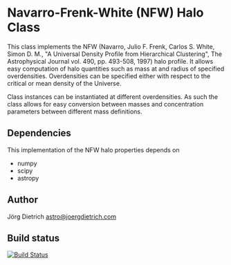 # Navarro-Frenk-White (NFW) Halo Class

This class implements the NFW (Navarro, Julio F.  Frenk, Carlos S.
White, Simon D. M., "A Universal Density Profile from Hierarchical
Clustering", The Astrophysical Journal vol. 490, pp. 493-508, 1997)
halo profile. It allows easy computation of halo quantities such as
mass at and radius of specified overdensities. Overdensities can be
specified either with respect to the critical or mean density of the
Universe.

Class instances can be instantiated at different overdensities. As
such the class allows for easy conversion between masses and
concentration parameters between different mass definitions.

## Dependencies

This implementation of the NFW halo properties depends on

* numpy
* scipy
* astropy

## Author

Jörg Dietrich <astro@joergdietrich.com>

## Build status

[![Build Status](https://travis-ci.org/joergdietrich/NFW?branch=master)](https://travis-ci.org/joergdietrich/NFW)
